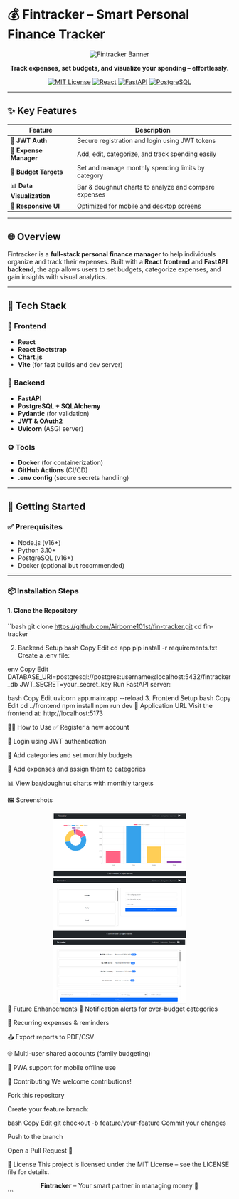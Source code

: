 # 💰 Fintracker – Smart Personal Finance Tracker

<div align="center">
  <img src="https://via.placeholder.com/1200x400/4f46e5/ffffff?text=Fintracker+-+Smart+Expense+Management" alt="Fintracker Banner" />
  
  <p><strong>Track expenses, set budgets, and visualize your spending – effortlessly.</strong></p>

  <p>
    <a href="LICENSE"><img src="https://img.shields.io/badge/license-MIT-blue.svg" alt="MIT License" /></a>
    <a href="https://react.dev/"><img src="https://img.shields.io/badge/React-18.2.0-%2361DAFB" alt="React" /></a>
    <a href="https://fastapi.tiangolo.com/"><img src="https://img.shields.io/badge/FastAPI-0.95.0-%2300C7B7" alt="FastAPI" /></a>
    <a href="https://www.postgresql.org/"><img src="https://img.shields.io/badge/PostgreSQL-16.0-%23336791" alt="PostgreSQL" /></a>
  </p>
</div>

---

## ✨ Key Features

| Feature               | Description                                                  |
|----------------------|--------------------------------------------------------------|
| 🔐 **JWT Auth**       | Secure registration and login using JWT tokens               |
| 🧾 **Expense Manager**| Add, edit, categorize, and track spending easily             |
| 🎯 **Budget Targets** | Set and manage monthly spending limits by category           |
| 📊 **Data Visualization** | Bar & doughnut charts to analyze and compare expenses   |
| 📱 **Responsive UI**  | Optimized for mobile and desktop screens                     |

---

## 🌐 Overview

Fintracker is a **full-stack personal finance manager** to help individuals organize and track their expenses. Built with a **React frontend** and **FastAPI backend**, the app allows users to set budgets, categorize expenses, and gain insights with visual analytics.

---

## 🧱 Tech Stack

### 🔹 Frontend
- **React**
- **React Bootstrap**
- **Chart.js**
- **Vite** (for fast builds and dev server)

### 🔸 Backend
- **FastAPI**
- **PostgreSQL + SQLAlchemy**
- **Pydantic** (for validation)
- **JWT & OAuth2**
- **Uvicorn** (ASGI server)

### ⚙️ Tools
- **Docker** (for containerization)
- **GitHub Actions** (CI/CD)
- **.env config** (secure secrets handling)

---

## 🚀 Getting Started

### ✅ Prerequisites
- Node.js (v16+)
- Python 3.10+
- PostgreSQL (v16+)
- Docker (optional but recommended)

---

### 📦 Installation Steps

#### 1. Clone the Repository
``bash
git clone https://github.com/Airborne101st/fin-tracker.git
cd fin-tracker



2. Backend Setup
bash
Copy
Edit
cd app
pip install -r requirements.txt
Create a .env file:

env
Copy
Edit
DATABASE_URI=postgresql://postgres:username@localhost:5432/fintracker_db
JWT_SECRET=your_secret_key
Run FastAPI server:

bash
Copy
Edit
uvicorn app.main:app --reload
3. Frontend Setup
bash
Copy
Edit
cd ../frontend
npm install
npm run dev
🔗 Application URL
Visit the frontend at: http://localhost:5173

🧑‍💻 How to Use
✅ Register a new account

🔐 Login using JWT authentication

🧾 Add categories and set monthly budgets

💸 Add expenses and assign them to categories

📊 View bar/doughnut charts with monthly targets

🖼️ Screenshots
<div align="center"> <img src="fintracker_dashboard.png" alt="Dashboard - Bar Chart" width="300" /> <img src="fintracker_category.png" alt="Categories Page" width="300" /> <img src="fintracker_expenses.png" alt="Expenses Page" width="300" /> </div>
🧩 Future Enhancements
🔔 Notification alerts for over-budget categories

📅 Recurring expenses & reminders

📤 Export reports to PDF/CSV

🌐 Multi-user shared accounts (family budgeting)

📱 PWA support for mobile offline use

🤝 Contributing
We welcome contributions!

Fork this repository

Create your feature branch:

bash
Copy
Edit
git checkout -b feature/your-feature
Commit your changes

Push to the branch

Open a Pull Request 🎉

📄 License
This project is licensed under the MIT License – see the LICENSE file for details.

<div align="center"> <b>Fintracker</b> – Your smart partner in managing money 💼 </div> ```
